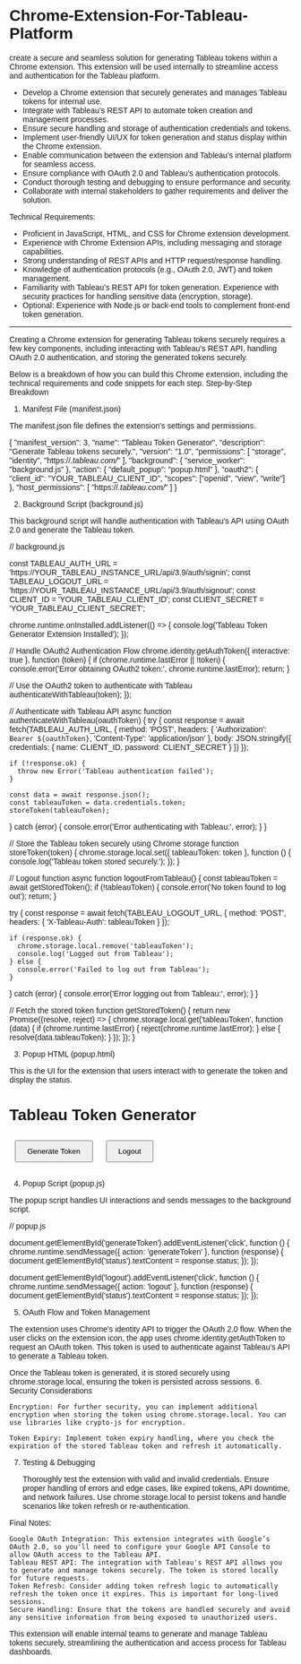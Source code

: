 # Chrome-Extension-For-Tableau-Platform
 create a secure and seamless solution for generating Tableau tokens within a Chrome extension. This extension will be used internally to streamline access and authentication for the Tableau platform.

- Develop a Chrome extension that securely generates and manages Tableau tokens for internal use.
- Integrate with Tableau’s REST API to automate token creation and management processes.
- Ensure secure handling and storage of authentication credentials and tokens.
- Implement user-friendly UI/UX for token generation and status display within the Chrome extension.
- Enable communication between the extension and Tableau’s internal platform for seamless access.
- Ensure compliance with OAuth 2.0 and Tableau’s authentication protocols.
- Conduct thorough testing and debugging to ensure performance and security.
- Collaborate with internal stakeholders to gather requirements and deliver the solution.

Technical Requirements:
- Proficient in JavaScript, HTML, and CSS for Chrome extension development.
- Experience with Chrome Extension APIs, including messaging and storage capabilities.
- Strong understanding of REST APIs and HTTP request/response handling.
- Knowledge of authentication protocols (e.g., OAuth 2.0, JWT) and token management.
- Familiarity with Tableau’s REST API for token generation.
Experience with security practices for handling sensitive data (encryption, storage).
- Optional: Experience with Node.js or back-end tools to complement front-end token generation.
------------
Creating a Chrome extension for generating Tableau tokens securely requires a few key components, including interacting with Tableau's REST API, handling OAuth 2.0 authentication, and storing the generated tokens securely.

Below is a breakdown of how you can build this Chrome extension, including the technical requirements and code snippets for each step.
Step-by-Step Breakdown
1. Manifest File (manifest.json)

The manifest.json file defines the extension's settings and permissions.

{
  "manifest_version": 3,
  "name": "Tableau Token Generator",
  "description": "Generate Tableau tokens securely.",
  "version": "1.0",
  "permissions": [
    "storage",
    "identity",
    "https://*.tableau.com/*"
  ],
  "background": {
    "service_worker": "background.js"
  },
  "action": {
    "default_popup": "popup.html"
  },
  "oauth2": {
    "client_id": "YOUR_TABLEAU_CLIENT_ID",
    "scopes": ["openid", "view", "write"]
  },
  "host_permissions": [
    "https://*.tableau.com/*"
  ]
}

2. Background Script (background.js)

This background script will handle authentication with Tableau's API using OAuth 2.0 and generate the Tableau token.

// background.js

const TABLEAU_AUTH_URL = 'https://YOUR_TABLEAU_INSTANCE_URL/api/3.9/auth/signin';
const TABLEAU_LOGOUT_URL = 'https://YOUR_TABLEAU_INSTANCE_URL/api/3.9/auth/signout';
const CLIENT_ID = 'YOUR_TABLEAU_CLIENT_ID';
const CLIENT_SECRET = 'YOUR_TABLEAU_CLIENT_SECRET';

chrome.runtime.onInstalled.addListener(() => {
  console.log('Tableau Token Generator Extension Installed');
});

// Handle OAuth2 Authentication Flow
chrome.identity.getAuthToken({ interactive: true }, function (token) {
  if (chrome.runtime.lastError || !token) {
    console.error('Error obtaining OAuth2 token:', chrome.runtime.lastError);
    return;
  }

  // Use the OAuth2 token to authenticate with Tableau
  authenticateWithTableau(token);
});

// Authenticate with Tableau API
async function authenticateWithTableau(oauthToken) {
  try {
    const response = await fetch(TABLEAU_AUTH_URL, {
      method: 'POST',
      headers: {
        'Authorization': `Bearer ${oauthToken}`,
        'Content-Type': 'application/json'
      },
      body: JSON.stringify({
        credentials: {
          name: CLIENT_ID,
          password: CLIENT_SECRET
        }
      })
    });

    if (!response.ok) {
      throw new Error('Tableau authentication failed');
    }

    const data = await response.json();
    const tableauToken = data.credentials.token;
    storeToken(tableauToken);
  } catch (error) {
    console.error('Error authenticating with Tableau:', error);
  }
}

// Store the Tableau token securely using Chrome storage
function storeToken(token) {
  chrome.storage.local.set({ tableauToken: token }, function () {
    console.log('Tableau token stored securely.');
  });
}

// Logout function
async function logoutFromTableau() {
  const tableauToken = await getStoredToken();
  if (!tableauToken) {
    console.error('No token found to log out');
    return;
  }

  try {
    const response = await fetch(TABLEAU_LOGOUT_URL, {
      method: 'POST',
      headers: {
        'X-Tableau-Auth': tableauToken
      }
    });

    if (response.ok) {
      chrome.storage.local.remove('tableauToken');
      console.log('Logged out from Tableau');
    } else {
      console.error('Failed to log out from Tableau');
    }
  } catch (error) {
    console.error('Error logging out from Tableau:', error);
  }
}

// Fetch the stored token
function getStoredToken() {
  return new Promise((resolve, reject) => {
    chrome.storage.local.get('tableauToken', function (data) {
      if (chrome.runtime.lastError) {
        reject(chrome.runtime.lastError);
      } else {
        resolve(data.tableauToken);
      }
    });
  });
}

3. Popup HTML (popup.html)

This is the UI for the extension that users interact with to generate the token and display the status.

<!DOCTYPE html>
<html lang="en">
<head>
  <meta charset="UTF-8">
  <meta name="viewport" content="width=device-width, initial-scale=1.0">
  <title>Tableau Token Generator</title>
  <style>
    body { font-family: Arial, sans-serif; padding: 10px; }
    button { padding: 10px 20px; margin: 10px; }
    #status { margin-top: 20px; }
  </style>
</head>
<body>
  <h1>Tableau Token Generator</h1>
  <button id="generateToken">Generate Token</button>
  <button id="logout">Logout</button>
  <div id="status"></div>

  <script src="popup.js"></script>
</body>
</html>

4. Popup Script (popup.js)

The popup script handles UI interactions and sends messages to the background script.

// popup.js

document.getElementById('generateToken').addEventListener('click', function () {
  chrome.runtime.sendMessage({ action: 'generateToken' }, function (response) {
    document.getElementById('status').textContent = response.status;
  });
});

document.getElementById('logout').addEventListener('click', function () {
  chrome.runtime.sendMessage({ action: 'logout' }, function (response) {
    document.getElementById('status').textContent = response.status;
  });
});

5. OAuth Flow and Token Management

The extension uses Chrome's identity API to trigger the OAuth 2.0 flow. When the user clicks on the extension icon, the app uses chrome.identity.getAuthToken to request an OAuth token. This token is used to authenticate against Tableau's API to generate a Tableau token.

Once the Tableau token is generated, it is stored securely using chrome.storage.local, ensuring the token is persisted across sessions.
6. Security Considerations

    Encryption: For further security, you can implement additional encryption when storing the token using chrome.storage.local. You can use libraries like crypto-js for encryption.

    Token Expiry: Implement token expiry handling, where you check the expiration of the stored Tableau token and refresh it automatically.

7. Testing & Debugging

    Thoroughly test the extension with valid and invalid credentials.
    Ensure proper handling of errors and edge cases, like expired tokens, API downtime, and network failures.
    Use chrome.storage.local to persist tokens and handle scenarios like token refresh or re-authentication.

Final Notes:

    Google OAuth Integration: This extension integrates with Google’s OAuth 2.0, so you'll need to configure your Google API Console to allow OAuth access to the Tableau API.
    Tableau REST API: The integration with Tableau's REST API allows you to generate and manage tokens securely. The token is stored locally for future requests.
    Token Refresh: Consider adding token refresh logic to automatically refresh the token once it expires. This is important for long-lived sessions.
    Secure Handling: Ensure that the tokens are handled securely and avoid any sensitive information from being exposed to unauthorized users.

This extension will enable internal teams to generate and manage Tableau tokens securely, streamlining the authentication and access process for Tableau dashboards.
